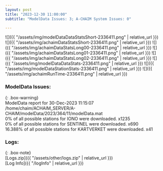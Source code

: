 ```yaml
---
layout: post
title: "2023-12-30 11:00:00"
subtitle: "ModelData Issues: 3; A-CHAIM System Issues: 0"

---
```


![]({{ "/assets/img/modelDataDataStatsShort-2336411.png" | relative_url }})
![]({{ "/assets/img/achaimDataStatsShort-2336411.png" | relative_url }})
![]({{ "/assets/img/achaimDataStatsLong00-2336411.png" | relative_url }})
![]({{ "/assets/img/achaimDataStatsLong01-2336411.png" | relative_url }})
![]({{ "/assets/img/achaimDataStatsLong02-2336411.png" | relative_url }})
![]({{ "/assets/img/modelDataDataStats-2336411.png" | relative_url }})
![]({{ "/assets/img/modelDataStationStats-2336411.png" | relative_url }})
![]({{ "/assets/img/achaimRunTime-2336411.png" | relative_url }})


### ModelData Issues:  
  
{: .box-warning}  
 ModelData report for 30-Dec-2023 11:15:07   
 /home/chaim/ACHAIM_SERVER/A-CHAIM/modelData/2023/364/11/modelData.mat   
 0% of all possible stations for IONO were downloaded. x1235   
 0% of all possible stations for SENTINEL were downloaded. x690   
 16.388% of all possible stations for KARTVERKET were downloaded. x41   
  


### Logs:  
  
{: .box-note}  
[Logs.zip]({{ "/assets/other/logs.zip" | relative_url }})  
[Log Info]({{ "/logInfo" | relative_url }})  
